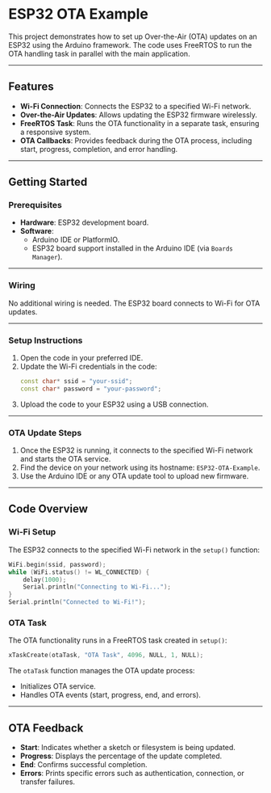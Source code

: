 # ESP32 OTA Example

This project demonstrates how to set up Over-the-Air (OTA) updates on an ESP32 using the Arduino framework. The code uses FreeRTOS to run the OTA handling task in parallel with the main application.

---

## Features

- **Wi-Fi Connection**: Connects the ESP32 to a specified Wi-Fi network.
- **Over-the-Air Updates**: Allows updating the ESP32 firmware wirelessly.
- **FreeRTOS Task**: Runs the OTA functionality in a separate task, ensuring a responsive system.
- **OTA Callbacks**: Provides feedback during the OTA process, including start, progress, completion, and error handling.

---

## Getting Started

### Prerequisites

- **Hardware**: ESP32 development board.
- **Software**:
  - Arduino IDE or PlatformIO.
  - ESP32 board support installed in the Arduino IDE (via `Boards Manager`).

---

### Wiring

No additional wiring is needed. The ESP32 board connects to Wi-Fi for OTA updates.

---

### Setup Instructions

1. Open the code in your preferred IDE.
2. Update the Wi-Fi credentials in the code:
   ```cpp
   const char* ssid = "your-ssid";
   const char* password = "your-password";
   ```
3. Upload the code to your ESP32 using a USB connection.

---

### OTA Update Steps

1. Once the ESP32 is running, it connects to the specified Wi-Fi network and starts the OTA service.
2. Find the device on your network using its hostname: `ESP32-OTA-Example`.
3. Use the Arduino IDE or any OTA update tool to upload new firmware.

---

## Code Overview

### Wi-Fi Setup
The ESP32 connects to the specified Wi-Fi network in the `setup()` function:
```cpp
WiFi.begin(ssid, password);
while (WiFi.status() != WL_CONNECTED) {
    delay(1000);
    Serial.println("Connecting to Wi-Fi...");
}
Serial.println("Connected to Wi-Fi!");
```

### OTA Task
The OTA functionality runs in a FreeRTOS task created in `setup()`:
```cpp
xTaskCreate(otaTask, "OTA Task", 4096, NULL, 1, NULL);
```

The `otaTask` function manages the OTA update process:
- Initializes OTA service.
- Handles OTA events (start, progress, end, and errors).

---

## OTA Feedback
- **Start**: Indicates whether a sketch or filesystem is being updated.
- **Progress**: Displays the percentage of the update completed.
- **End**: Confirms successful completion.
- **Errors**: Prints specific errors such as authentication, connection, or transfer failures.
